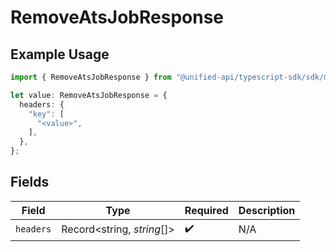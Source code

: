 # RemoveAtsJobResponse

## Example Usage

```typescript
import { RemoveAtsJobResponse } from "@unified-api/typescript-sdk/sdk/models/operations";

let value: RemoveAtsJobResponse = {
  headers: {
    "key": [
      "<value>",
    ],
  },
};
```

## Fields

| Field                      | Type                       | Required                   | Description                |
| -------------------------- | -------------------------- | -------------------------- | -------------------------- |
| `headers`                  | Record<string, *string*[]> | :heavy_check_mark:         | N/A                        |
